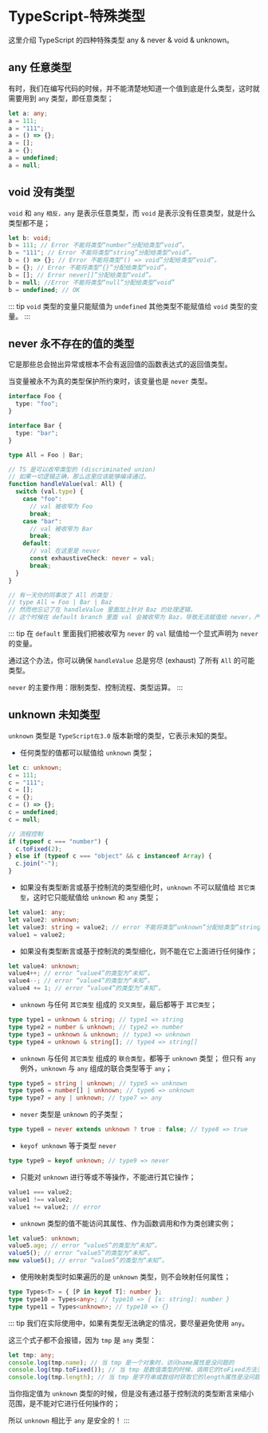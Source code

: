# TypeScript-特殊类型

这里介绍 TypeScript 的四种特殊类型 any & never & void & unknown。

## any 任意类型

有时，我们在编写代码的时候，并不能清楚地知道一个值到底是什么类型，这时就需要用到 `any` 类型，即任意类型；

```ts
let a: any;
a = 111;
a = "111";
a = () => {};
a = [];
a = {};
a = undefined;
a = null;
```

## void 没有类型

`void` 和 `any` `相反，any` 是表示任意类型，而 `void` 是表示没有任意类型，就是什么类型都不是；

```ts
let b: void;
b = 111; // Error 不能将类型“number”分配给类型“void”。
b = "111"; // Error 不能将类型“string”分配给类型“void”。
b = () => {}; // Error 不能将类型“() => void”分配给类型“void”。
b = {}; // Error 不能将类型“{}”分配给类型“void”。
b = []; // Error never[]”分配给类型“void”。
b = null; //Error 不能将类型“null”分配给类型“void”
b = undefined; // OK
```

::: tip
`void` 类型的变量只能赋值为 `undefined` 其他类型不能赋值给 `void` 类型的变量。
:::

## never 永不存在的值的类型

它是那些总会抛出异常或根本不会有返回值的函数表达式的返回值类型。

当变量被永不为真的类型保护所约束时，该变量也是 `never` 类型。

```ts
interface Foo {
  type: "foo";
}

interface Bar {
  type: "bar";
}

type All = Foo | Bar;

// TS 是可以收窄类型的 (discriminated union)
// 如果一切逻辑正确，那么这里应该能够编译通过。
function handleValue(val: All) {
  switch (val.type) {
    case "foo":
      // val 被收窄为 Foo
      break;
    case "bar":
      // val 被收窄为 Bar
      break;
    default:
      // val 在这里是 never
      const exhaustiveCheck: never = val;
      break;
  }
}

// 有一天你的同事改了 All 的类型：
// type All = Foo | Bar | Baz
// 然而他忘记了在 handleValue 里面加上针对 Baz 的处理逻辑，
// 这个时候在 default branch 里面 val 会被收窄为 Baz，导致无法赋值给 never，产生一个编译错误。
```

::: tip
在 `default` 里面我们把被收窄为 `never` 的 `val` 赋值给一个显式声明为 `never` 的变量。

通过这个办法，你可以确保 `handleValue` 总是穷尽 (exhaust) 了所有 `All` 的可能类型。

`never` 的主要作用：限制类型、控制流程、类型运算。
:::

## unknown 未知类型

`unknown` 类型是 `TypeScript在3.0` 版本新增的类型，它表示未知的类型。

- 任何类型的值都可以赋值给 `unknown` 类型；

```ts
let c: unknown;
c = 111;
c = "111";
c = [];
c = {};
c = () => {};
c = undefined;
c = null;

// 流程控制
if (typeof c === "number") {
  c.toFixed(2);
} else if (typeof c === "object" && c instanceof Array) {
  c.join("-");
}
```

- 如果没有类型断言或基于控制流的类型细化时，`unknown` 不可以赋值给 `其它类型`，这时它只能赋值给 `unknown` 和 `any` 类型；

```ts
let value1: any;
let value2: unknown;
let value3: string = value2; // error 不能将类型“unknown”分配给类型“string”
value1 = value2;
```

- 如果没有类型断言或基于控制流的类型细化，则不能在它上面进行任何操作；

```ts
let value4: unknown;
value4++; // error “value4”的类型为“未知”。
value4--; // error “value4”的类型为“未知”。
value4 += 1; // error “value4”的类型为“未知”。
```

- `unknown` 与任何 `其它类型` 组成的 `交叉类型`，最后都等于 `其它类型`；

```ts
type type1 = unknown & string; // type1 => string
type type2 = number & unknown; // type2 => number
type type3 = unknown & unknown; // type3 => unknown
type type4 = unknown & string[]; // type4 => string[]
```

- `unknown` 与任何 `其它类型` 组成的 `联合类型`，都等于 `unknown` 类型；
  但只有 `any` 例外，`unknown` 与 `any` 组成的联合类型等于 `any`；

```ts
type type5 = string | unknown; // type5 => unknown
type type6 = number[] | unknown; // type6 => unknown
type type7 = any | unknown; // type7 => any
```

- `never` 类型是 `unknown` 的子类型；

```ts
type type8 = never extends unknown ? true : false; // type8 => true
```

- `keyof unknown` 等于类型 `never`

```ts
type type9 = keyof unknown; // type9 => never
```

- 只能对 `unknown` 进行等或不等操作，不能进行其它操作；

```ts
value1 === value2;
value1 !== value2;
value1 += value2; // error
```

- `unknown` 类型的值不能访问其属性、作为函数调用和作为类创建实例；

```ts
let value5: unknown;
value5.age; // error “value5”的类型为“未知”。
value5(); // error “value5”的类型为“未知”。
new value5(); // error “value5”的类型为“未知”。
```

- 使用映射类型时如果遍历的是 `unknown` 类型，则不会映射任何属性；

```ts
type Types<T> = { [P in keyof T]: number };
type type10 = Types<any>; // type10 => { [x: string]: number }
type type11 = Types<unknown>; // type10 => {}
```

::: tip
我们在实际使用中，如果有类型无法确定的情况，要尽量避免使用 `any`。

这三个式子都不会报错，因为 `tmp` 是 `any` 类型：

```ts
let tmp: any;
console.log(tmp.name); // 当 tmp 是一个对象时，访问name属性是没问题的
console.log(tmp.toFixed()); // 当 tmp 是数值类型的时候，调用它的toFixed方法没问题
console.log(tmp.length); // 当 tmp 是字符串或数组时获取它的length属性是没问题
```

当你指定值为 `unknown` 类型的时候，但是没有通过基于控制流的类型断言来缩小范围，是不能对它进行任何操作的；

所以 `unknown` 相比于 `any` 是安全的！
:::
